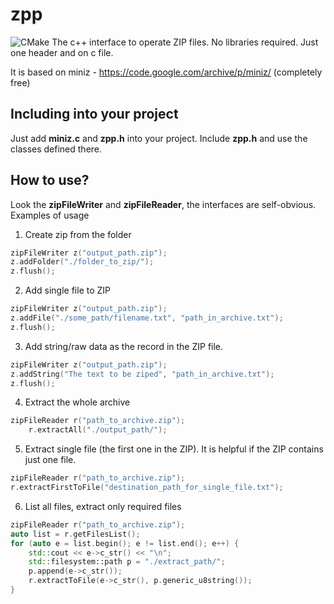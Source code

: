 # zpp
![CMake](https://github.com/AndrewShpagin/zpp/actions/workflows/cmake.yml/badge.svg)
The c++ interface to operate ZIP files. No libraries required. Just one header and on c file.

It is based on miniz - https://code.google.com/archive/p/miniz/ (completely free)

## Including into your project
Just add **miniz.c** and **zpp.h** into your project. Include **zpp.h** and use the classes defined there.

## How to use?
Look the **zipFileWriter** and **zipFileReader**, the interfaces are self-obvious. Examples of usage
1. Create zip from the folder
```cpp
zipFileWriter z("output_path.zip");
z.addFolder("./folder_to_zip/");
z.flush();
```
2. Add single file to ZIP
```cpp
zipFileWriter z("output_path.zip");
z.addFile("./some_path/filename.txt", "path_in_archive.txt");
z.flush();
``` 
3. Add string/raw data as the record in the ZIP file.
```cpp
zipFileWriter z("output_path.zip");
z.addString("The text to be ziped", "path_in_archive.txt");
z.flush();
```
4. Extract the whole archive
```cpp
zipFileReader r("path_to_archive.zip");
	r.extractAll("./output_path/");
```
5. Extract single file (the first one in the ZIP). It is helpful if the ZIP contains just one file.
```cpp
zipFileReader r("path_to_archive.zip");
r.extractFirstToFile("destination_path_for_single_file.txt");
```
6. List all files, extract only required files
```cpp
zipFileReader r("path_to_archive.zip");
auto list = r.getFilesList();
for (auto e = list.begin(); e != list.end(); e++) {
	std::cout << e->c_str() << "\n";
	std::filesystem::path p = "./extract_path/";
	p.append(e->c_str());
	r.extractToFile(e->c_str(), p.generic_u8string()); 
}
```
